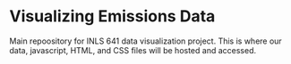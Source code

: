 # Visualizing Emissions Data
Main repoository for INLS 641 data visualization project.
This is where our data, javascript, HTML, and CSS files will be hosted and accessed.

